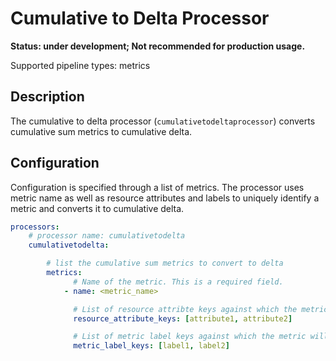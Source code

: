 # Cumulative to Delta Processor
**Status: under development; Not recommended for production usage.**

Supported pipeline types: metrics

## Description

The cumulative to delta processor (`cumulativetodeltaprocessor`) converts cumulative sum metrics to cumulative delta. 

## Configuration

Configuration is specified through a list of metrics. The processor uses metric name as well as resource attributes and labels to uniquely identify a metric and converts it to cumulative delta.

```yaml
processors:
    # processor name: cumulativetodelta
    cumulativetodelta:

        # list the cumulative sum metrics to convert to delta
        metrics:
              # Name of the metric. This is a required field.
            - name: <metric_name>

              # List of resource attribte keys against which the metric will be matched
              resource_attribute_keys: [attribute1, attribute2]

              # List of metric label keys against which the metric will be matched
              metric_label_keys: [label1, label2]
```
